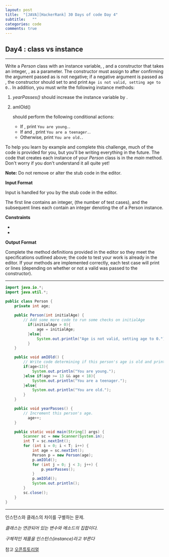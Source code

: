 ```yaml
---
layout: post
title:  "[JAVA][HackerRank] 30 Days of code Day 4"
subtitle:   ""
categories: code
comments: true
---
```




## Day4 : class vs instance

---

Write a *Person* class with an instance variable, , and a constructor that takes an integer, , as a parameter. The constructor must assign  to  after confirming the argument passed as  is not negative; if a negative argument is passed as , the constructor should set  to  and print `Age is not valid, setting age to 0.`. In addition, you must write the following instance methods:

1. *yearPasses()* should increase the  instance variable by .

2. amIOld()

    

   should perform the following conditional actions:

   - If , print `You are young.`.
   - If  and , print `You are a teenager.`.
   - Otherwise, print `You are old.`.

To help you learn by example and complete this challenge, much of the code is provided for you, but you'll be writing everything in the future. The code that creates each instance of your *Person* class is in the *main* method. Don't worry if you don't understand it all quite yet!

**Note:** Do not remove or alter the stub code in the editor.

**Input Format**

Input is handled for you by the stub code in the editor.

The first line contains an integer,  (the number of test cases), and the  subsequent lines each contain an integer denoting the  of a Person instance.

**Constraints**

- 
- 

**Output Format**

Complete the method definitions provided in the editor so they meet the specifications outlined above; the code to test your work is already in the editor. If your methods are implemented correctly, each test case will print  or  lines (depending on whether or not a valid  was passed to the constructor).

---

~~~java
import java.io.*;
import java.util.*;

public class Person {
    private int age;	
  
	public Person(int initialAge) {
  		// Add some more code to run some checks on initialAge
          if(initialAge > 0){
              age = initialAge;
          }else{
              System.out.println("Age is not valid, setting age to 0.");
          }
	}

	public void amIOld() {
  		// Write code determining if this person's age is old and print the correct statement:
        if(age<13){
            System.out.println("You are young.");
        }else if(age >= 13 && age < 18){
            System.out.println("You are a teenager.");
        }else{
            System.out.println("You are old.");
        }
	}

	public void yearPasses() {
  		// Increment this person's age.
          age++;
	}

	public static void main(String[] args) {
		Scanner sc = new Scanner(System.in);
		int T = sc.nextInt();
		for (int i = 0; i < T; i++) {
			int age = sc.nextInt();
			Person p = new Person(age);
			p.amIOld();
			for (int j = 0; j < 3; j++) {
				p.yearPasses();
			}
			p.amIOld();
			System.out.println();
        }
		sc.close();
    }
}
~~~

---

인스턴스와 클래스의 차이를 구별하는 문제.

*클래스는 연관되어 있는 변수와 메소드의 집합이다.*

*구체적인 제품을 인스턴스(instance)라고 부른다*



참고 [오픈튜토리얼](https://www.opentutorials.org/course/1223/5400)

